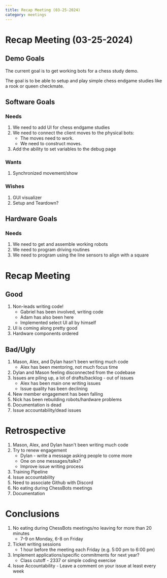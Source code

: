 ```yaml
---
title: Recap Meeting (03-25-2024)
category: meetings
---
```


# Recap Meeting (03-25-2024)

## Demo Goals

The current goal is to get working bots for a chess study demo.

The goal is to be able to setup and play simple chess endgame studies like a rook or queen checkmate.

## Software Goals

### Needs

1. We need to add UI for chess endgame studies
2. We need to connect the client moves to the physical bots:
    - The moves need to work.
    - We need to construct moves.
3. Add the ability to set variables to the debug page

### Wants

1. Synchronized movement/show

### Wishes

1. GUI visualizer
2. Setup and Teardown?

## Hardware Goals

### Needs

1. We need to get and assemble working robots
2. We need to program driving routines
3. We need to program using the line sensors to align with a square

# Recap Meeting

## Good

1. Non-leads writing code!
    - Gabriel has been involved, writing code
    - Adam has also been here
    - Implemented select UI all by himself
2. UI is coming along pretty good
3. Hardware components ordered

## Bad/Ugly

1. Mason, Alex, and Dylan hasn't been writing much code
    - Alex has been mentoring, not much focus time
2. Dylan and Mason feeling disconnected from the codebase
3. Issues are piling up, a lot of drafts/backlog - out of issues
    - Alex has been main one writing issues
    - Issue quality has been declining
4. New member engagement has been falling
5. Nick has been rebuilding robots/hardware problems
6. Documentation is dead
7. Issue accountability/dead issues

# Retrospective

1. Mason, Alex, and Dylan hasn't been writing much code
2. Try to renew engagement
    - Dylan - write a message asking people to come more
    - One on one messages/talks?
    - Improve issue writing process
3. Training Pipeline
4. Issue accountability
5. Need to associate Github with Discord
6. No eating during ChessBots meetings
7. Documentation

# Conclusions

1. No eating during ChessBots meetings/no leaving for more than 20 minutes
    - 7-9 on Monday, 6-8 on Friday
2. Ticket writing sessions
    - 1 hour before the meeting each Friday (e.g. 5:00 pm to 6:00 pm)
3. Implement applications/specific commitments for next year?
    - Class cutoff - 2337 or simple coding exercise
4. Issue Accountability - Leave a comment on your issue at least every week
